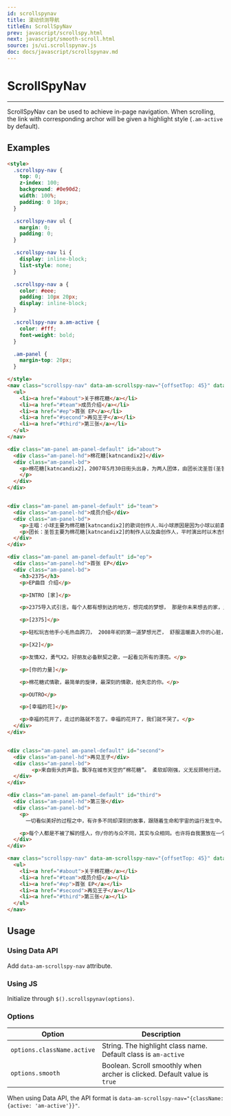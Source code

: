 ```yaml
---
id: scrollspynav
title: 滚动侦测导航
titleEn: ScrollSpyNav
prev: javascript/scrollspy.html
next: javascript/smooth-scroll.html
source: js/ui.scrollspynav.js
doc: docs/javascript/scrollspynav.md
---
```


# ScrollSpyNav
---

ScrollSpyNav can be used to achieve in-page navigation. When scrolling, the link with corresponding archor will be given a highlight style (`.am-active` by default).

## Examples

`````html
<style>
  .scrollspy-nav {
    top: 0;
    z-index: 100;
    background: #0e90d2;
    width: 100%;
    padding: 0 10px;
  }

  .scrollspy-nav ul {
    margin: 0;
    padding: 0;
  }

  .scrollspy-nav li {
    display: inline-block;
    list-style: none;
  }

  .scrollspy-nav a {
    color: #eee;
    padding: 10px 20px;
    display: inline-block;
  }

  .scrollspy-nav a.am-active {
    color: #fff;
    font-weight: bold;
  }

  .am-panel {
    margin-top: 20px;
  }

</style>
<nav class="scrollspy-nav" data-am-scrollspy-nav="{offsetTop: 45}" data-am-sticky>
  <ul>
    <li><a href="#about">关于棉花糖</a></li>
    <li><a href="#team">成员介绍</a></li>
    <li><a href="#ep">首张 EP</a></li>
    <li><a href="#second">再见王子</a></li>
    <li><a href="#third">第三张</a></li>
  </ul>
</nav>

<div class="am-panel am-panel-default" id="about">
  <div class="am-panel-hd">棉花糖[katncandix2]</div>
  <div class="am-panel-bd">
    <p>棉花糖[katncandix2]，2007年5月30日街头出身，为两人团体，由团长沈圣哲(圣哲)以及主唱庄鹃瑛(小球)所组成。之所以是街头出身，始于一开始棉花糖[katncandix2]为台北市文化局核准街头艺人，从街头开始演出，往他们的音乐梦想勇敢飞行!!!。棉花糖藉由无数次的演出，一起在烈日下、狂风中、还有那没完没了的雨天里。和所有人一创造热血青春。棉花糖用年轻的眼睛看着现实世界，音乐充满温暖、力量和希望，他们用努力作为实现梦想的强心针，用音乐开创梦想的大世纪，这是属于棉花糖的记忆、一段记录 勇敢的故事。清新的城市民谣，软绵绵却有着温暖的力量，在喧嚣吵杂的城市里，还有一个温暖组合，直接将力量打在你的心脏!“棉花糖katncandix2”，街头艺人。在好天气或坏天气里快乐唱歌，在马路边、小公园或是热闹的柏油路面上，实践音乐的梦想.曾经在台湾,大陆进行数千次的街头演唱，感动了无数青年的心.触动了无数人内心的感伤和爱情观2008年1月11日，发行首张创作EP 2375。2009年5月1日发行首张创作专辑「小飞行」。 2010年5月14日发行第二张创作专辑「再见王子」。
    </p>
  </div>
</div>


<div class="am-panel am-panel-default" id="team">
  <div class="am-panel-hd">成员介绍</div>
  <div class="am-panel-bd">
    <p>主唱：小球主要为棉花糖[katncandix2]的歌词创作人.叫小球原因是因为小球以前喜欢穿宽宽的衣裤,风大时跑起来像球.因为小球比较怕冷，容易感冒 所以平时都会加个围巾.</p>
    <p>团长：圣哲主要为棉花糖[katncandix2]的制作人以及曲创作人，平时演出时以木吉他为主要乐器,大家可以叫他老板哦~</p>
  </div>
</div>

<div class="am-panel am-panel-default" id="ep">
  <div class="am-panel-hd">首张 EP</div>
  <div class="am-panel-bd">
    <h3>2375</h3>
    <p>EP曲目 介绍</p>

    <p>INTRO [家]</p>

    <p>2375导入式引言。每个人都有想到达的地方，想完成的梦想， 那是你未来想去的家，只要没有放弃，我相信有一天。</p>

    <p>[2375]</p>

    <p>轻松玩吉他手小毛热血跨刀， 2008年初的第一道梦想光芒， 舒服温暖直入你的心脏，不管经过了多久的时间，终于会到达。</p>

    <p>[X2]</p>

    <p>友情X2，勇气X2。好朋友必备默契之歌，一起看见所有的漂亮。</p>

    <p>[你的力量]</p>

    <p>棉花糖式情歌，最简单的旋律，最深刻的情歌，给失恋的你。</p>

    <p>OUTRO</p>

    <p>[幸福的花]</p>

    <p>幸福的花开了，走过的路就不苦了。幸福的花开了，我们就不哭了。</p>
  </div>
</div>


<div class="am-panel am-panel-default" id="second">
  <div class="am-panel-hd">再见王子</div>
  <div class="am-panel-bd">
        <p>来自街头的声音。飘浮在城市天空的“棉花糖”。 柔软却刚强，义无反顾地行进。 棉花糖[katncandix2] 小球+圣哲 第2张全创作专辑 [再见王子] 再见梦想。再见初恋。再见泪水。再见昨天。 必须向天真的自己说再见，才能勇敢地冒险找到未来。 幻灭之后的蜕变，是重生的那一刻。 “小飞行”好评后 严选《再见王子》《好日子》《怎么说呢?》《回不去的旅人》 全新格局 10篇刻印成长的青春创作 词+曲+创作+制作+演唱 棉花糖 棉花糖的音乐形成自成一格的清透感 。</p>
  </div>
</div>

<div class="am-panel am-panel-default" id="third">
  <div class="am-panel-hd">第三张</div>
  <div class="am-panel-bd">
    <p>
      一切看似美好的过程之中，有许多不同却深刻的故事，跟随着生命和宇宙的运行发生中。悲伤的、快乐的时常已无以名状。棉花糖将过程中产生的讯息，刻划成专辑里的十一首歌曲。棉花糖此时还能笑着说这张专辑：「我们走进了黑暗的入口，开始寻找希望与光明，当真正找到了透进光线的出口并走出时，我们早已伤痕无数、甚至被种植黑暗，热情是唯一能抵抗的道具。」我说，那是一段不被了解的路程。</p>

    <p>每个人都是不被了解的怪人，你/你的与众不同，其实与众相同。也许将自我置放在一个不被了解的过程中，才能真正面对前所未见的情感释放与获得。再确认一次：你/你的与众不同，其实与众相同。</p>
  </div>
</div>

`````
```html
<nav class="scrollspy-nav" data-am-scrollspy-nav="{offsetTop: 45}" data-am-sticky>
  <ul>
    <li><a href="#about">关于棉花糖</a></li>
    <li><a href="#team">成员介绍</a></li>
    <li><a href="#ep">首张 EP</a></li>
    <li><a href="#second">再见王子</a></li>
    <li><a href="#third">第三张</a></li>
  </ul>
</nav>
```

## Usage

### Using Data API

Add `data-am-scrollspy-nav` attribute.


### Using JS

Initialize through `$().scrollspynav(options)`.


### Options

<table class="am-table am-table-bd am-table-striped">
  <thead>
  <tr>
    <th>Option</th>
    <th>Description</th>
  </tr>
  </thead>
  <tbody>
  <tr>
    <td><code>options.className.active</code></td>
    <td>String. The highlight class name. Default class is <code>am-active</code></td>
  </tr>
  <tr>
    <td><code>options.smooth</code></td>
    <td>Boolean. Scroll smoothly when archer is clicked. Default value is <code>true</code></td>
  </tr>
  </tbody>
</table>

When using Data API, the API format is `data-am-scrollspy-nav="{className: {active: 'am-active'}}"`.

